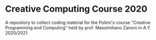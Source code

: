 # Creative Computing Course 2020
A repository to collect coding material for the Polimi's course "Creative Programming and Computing" held by prof. Massimiliano Zanoni in A.Y. 2020/2021
